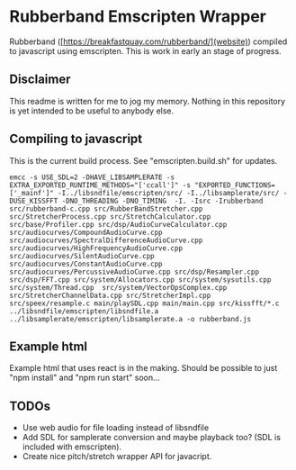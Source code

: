 # Rubberband Emscripten Wrapper

 Rubberband ([https://breakfastquay.com/rubberband/](website)) compiled to javascript using emscripten. This is work in early an stage of progress.

## Disclaimer
This readme is written for me to jog my memory. Nothing in this repository is yet intended to be useful to anybody else. 

## Compiling to javascript

This is the current build process. See "emscripten.build.sh" for updates.

```
emcc -s USE_SDL=2 -DHAVE_LIBSAMPLERATE -s EXTRA_EXPORTED_RUNTIME_METHODS="['ccall']" -s "EXPORTED_FUNCTIONS=['_mainf']" -I../libsndfile/emscripten/src/ -I../libsamplerate/src/ -DUSE_KISSFFT -DNO_THREADING -DNO_TIMING  -I. -Isrc -Irubberband  src/rubberband-c.cpp src/RubberBandStretcher.cpp src/StretcherProcess.cpp src/StretchCalculator.cpp src/base/Profiler.cpp src/dsp/AudioCurveCalculator.cpp src/audiocurves/CompoundAudioCurve.cpp src/audiocurves/SpectralDifferenceAudioCurve.cpp src/audiocurves/HighFrequencyAudioCurve.cpp src/audiocurves/SilentAudioCurve.cpp  src/audiocurves/ConstantAudioCurve.cpp src/audiocurves/PercussiveAudioCurve.cpp src/dsp/Resampler.cpp src/dsp/FFT.cpp src/system/Allocators.cpp src/system/sysutils.cpp src/system/Thread.cpp  src/system/VectorOpsComplex.cpp src/StretcherChannelData.cpp src/StretcherImpl.cpp src/speex/resample.c main/playSDL.cpp main/main.cpp src/kissfft/*.c ../libsndfile/emscripten/libsndfile.a ../libsamplerate/emscripten/libsamplerate.a -o rubberband.js 

```

## Example html
Example html that uses react is in the making. Should be possible to just "npm install" and "npm run start" soon...

## TODOs
- Use web audio for file loading instead of libsndfile
- Add SDL for samplerate conversion and maybe playback too? (SDL is included with emscripten).
- Create nice pitch/stretch wrapper API for javacript.
